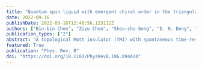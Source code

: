 ```yaml
---
title: "Quantum spin liquid with emergent chiral order in the triangular-lattice Hubbard model"
date: 2022-09-16
publishDate: 2022-09-16T12:46:56.123112Z
authors: ["Bin-bin Chen", "Ziyu Chen", "Shou-shu Gong", "D. N. Deng", "Wei Li", "Andreas Weichselbaum"]
publication_types: ["2"]
abstract: "A topological Mott insulator (TMI) with spontaneous time-reversal symmetry breaking and nonzero Chern number has been discovered in a real-space effective model for twisted bilayer graphene (TBG) at 3/4 filling in the strong coupling limit. However, the finite temperature properties of such a TMI state remain illusive. In this work, employing the state-of-the-art thermal tensor network and the perturbative field-theoretical approaches, we obtain the finite-T phase diagram and the dynamical properties of the TBG model. The phase diagram includes the quantum anomalous Hall and charge density wave phases at low T, and an Ising transition separating them from the high-T symmetric phases. Because of the proliferation of excitons—particle-hole bound states—the transitions take place at a significantly reduced temperature than the mean-field estimation. The exciton phase is accompanied with distinctive experimental signatures in such as in charge compressibilities and optical conductivities close to the transition. Our work explains the smearing of the many-electron state topology by proliferating excitons and opens an avenue for controlled many-body investigations on finite-temperature states in the TBG and other quantum moire ́ systems."
featured: True
publication: "Phys. Rev. B"
doi: "https://doi.org/10.1103/PhysRevB.106.094420"
---
```


